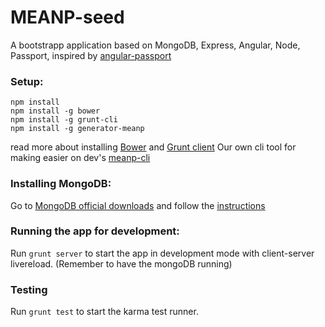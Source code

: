 MEANP-seed  
================

A bootstrapp application based on MongoDB, Express, Angular, Node, Passport, 
inspired by [angular-passport](https://github.com/DaftMonk/angular-passport) 
 
### Setup:
```
npm install
npm install -g bower
npm install -g grunt-cli
npm install -g generator-meanp

```
read more about installing [Bower](http://bower.io/) and [Grunt client](http://gruntjs.com/getting-started)
Our own cli tool for making easier on dev's [meanp-cli](http://github.com/MakingSense/meanp-cli)

### Installing MongoDB:

Go to [MongoDB official downloads](http://www.mongodb.org/downloads) and follow the [instructions](http://docs.mongodb.org/manual/installation/)

### Running the app for development:
Run 
```grunt server```
to start the app in development mode with client-server livereload. (Remember to have the mongoDB running)

### Testing
Run ```grunt test``` to start the karma test runner.
 
